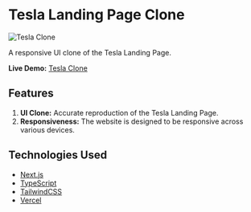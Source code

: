 # Tesla Landing Page Clone

![Tesla Clone](https://pratikgoswami.vercel.app/_next/image?url=%2Fscreenshot-tesla-clone-desktop.png&w=3840&q=75)

A responsive UI clone of the Tesla Landing Page.

**Live Demo:** [Tesla Clone](https://tesla-clone-prtkgoswami.vercel.app/)

## Features

1. **UI Clone:** Accurate reproduction of the Tesla Landing Page.
2. **Responsiveness:** The website is designed to be responsive across various devices.

## Technologies Used

- [Next.js](https://nextjs.org/)
- [TypeScript](https://www.typescriptlang.org/)
- [TailwindCSS](https://tailwindcss.com/)
- [Vercel](https://vercel.com/)
